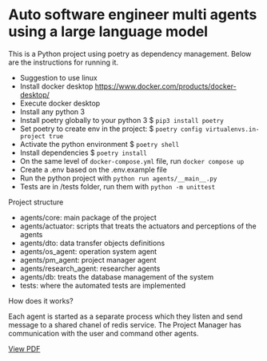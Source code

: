 # Auto software engineer multi agents using a large language model

This is a Python project using poetry as dependency management. Below are the instructions for running it.

- Suggestion to use linux
- Install docker desktop https://www.docker.com/products/docker-desktop/
- Execute docker desktop
- Install any python 3
- Install poetry globally to your python 3 $ ```pip3 install poetry```
- Set poetry to create env in the project: $ ```poetry config virtualenvs.in-project true```
- Activate the python environment $ ```poetry shell```
- Install dependencies $ ```poetry install```
- On the same level of ```docker-compose.yml``` file, run ```docker compose up```
- Create a .env based on the .env.example file
- Run the python project with ```python run agents/__main__.py```
- Tests are in /tests folder, run them with ```python -m unittest```

Project structure

- agents/core: main package of the project
- agents/actuator: scripts that treats the actuators and perceptions of the agents
- agents/dto: data transfer objects definitions
- agents/os_agent: operation system agent
- agents/pm_agent: project manager agent
- agents/research_agent: researcher agents
- agents/db: treats the database management of the system
- tests: where the automated tests are implemented

How does it works?

Each agent is started as a separate process which they listen and send message to a shared chanel of redis service.
The Project Manager has communication with the user and command other agents.

[View PDF](./static/recommendation_multiagent_system_for_software_enginnering_article.pdf)

